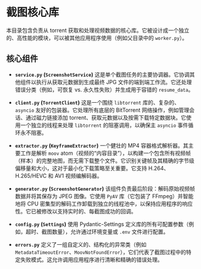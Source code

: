 # 截图核心库

本目录包含负责从 torrent 获取和处理视频数据的核心库。它被设计成一个独立的、高性能的模块，可以被其他应用程序使用（例如父目录中的 `worker.py`）。

## 核心组件

-   **`service.py` (`ScreenshotService`)**
    这是单个截图任务的主要协调器。它协调其他组件以执行从获取元数据到生成最终 JPG 文件的端到端工作流。它还处理错误分类（例如，可恢复 vs. 永久性失败）并生成用于容错的 `resume_data`。

-   **`client.py` (`TorrentClient`)**
    这是一个围绕 `libtorrent` 库的、复杂的、`asyncio` 友好的包装器。它处理所有底层的 BitTorrent 网络操作，例如管理会话、通过磁力链接添加 torrent、获取元数据以及按需下载特定数据块。它使用一个独立的线程来处理 `libtorrent` 的阻塞调用，以确保主 `asyncio` 事件循环永不阻塞。

-   **`extractor.py` (`KeyframeExtractor`)**
    一个健壮的 MP4 容器格式解析器。其主要工作是解析 `moov` atom（视频的“内容目录”），以构建一个包含所有视频帧（样本）的完整地图，而无需下载整个文件。它识别关键帧及其精确的字节级偏移量和大小，这对于最小化下载策略至关重要。它支持 H.264、H.265/HEVC 和 AV1 视频编解码器。

-   **`generator.py` (`ScreenshotGenerator`)**
    该组件负责最后阶段：解码原始视频帧数据并将其保存为 JPEG 图像。它使用 `PyAV` 库（它包装了 FFmpeg）并智能地将 CPU 密集型的解码工作卸载到独立的线程池中，以保持应用程序的响应性。它已被修改以支持实时的、每截图成功的回调。

-   **`config.py` (`Settings`)**
    使用 Pydantic-Settings 定义库的所有可配置参数（例如，超时、截图数量），允许通过环境变量或 `.env` 文件进行配置。

-   **`errors.py`**
    定义了一组自定义的、结构化的异常类（例如 `MetadataTimeoutError`、`MoovNotFoundError`），它们代表了截图过程中的特定失败模式。这允许调用应用程序进行清晰和精确的错误处理。
